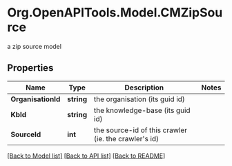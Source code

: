 # Org.OpenAPITools.Model.CMZipSource
a zip source model

## Properties

Name | Type | Description | Notes
------------ | ------------- | ------------- | -------------
**OrganisationId** | **string** | the organisation (its guid id) | 
**KbId** | **string** | the knowledge-base (its guid id) | 
**SourceId** | **int** | the source-id of this crawler (ie. the crawler&#39;s id) | 

[[Back to Model list]](../README.md#documentation-for-models) [[Back to API list]](../README.md#documentation-for-api-endpoints) [[Back to README]](../README.md)

